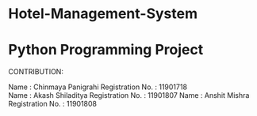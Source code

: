 # Hotel-Management-System
# Python Programming Project 

CONTRIBUTION:

Name : Chinmaya Panigrahi Registration No. : 11901718  
Name : Akash Shiladitya   Registration No. : 11901807 
Name : Anshit Mishra      Registration No. : 11901808
